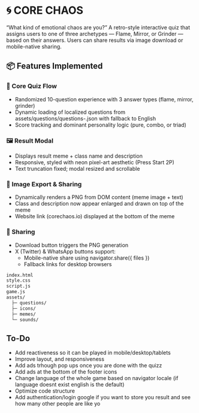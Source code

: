 # 🌀 CORE CHAOS
“What kind of emotional chaos are you?”
A retro-style interactive quiz that assigns users to one of three archetypes — Flame, Mirror, or Grinder — based on their answers. Users can share results via image download or mobile-native sharing.

## 📦 Features Implemented
### 🧠 Core Quiz Flow
- Randomized 10-question experience with 3 answer types (flame, mirror, grinder)
- Dynamic loading of localized questions from assets/questions/questions-<lang>.json with fallback to English
- Score tracking and dominant personality logic (pure, combo, or triad)

### 🖼️ Result Modal
- Displays result meme + class name and description
- Responsive, styled with neon pixel-art aesthetic (Press Start 2P)
- Text truncation fixed; modal resized and scrollable

### 📸 Image Export & Sharing
- Dynamically renders a PNG from DOM content (meme image + text)
- Class and description now appear enlarged and drawn on top of the meme
- Website link (corechaos.io) displayed at the bottom of the meme

### 📱 Sharing
- Download button triggers the PNG generation
- X (Twitter) & WhatsApp buttons support:
    - Mobile-native share using navigator.share({ files })
    - Fallback links for desktop browsers

```bash
index.html
style.css
script.js
game.js
assets/
  ├─ questions/
  ├─ icons/
  ├─ memes/
  └─ sounds/
```

## To-Do
- Add reactiveness so it can be played in mobile/desktop/tablets
- Improve layout, and responsiveness
- Add ads trhough pop ups once you are done with the quizz
- Add ads at the bottom of the footer icons
- Change language of the whole game based on navigator locale (if language doesnt exist english is the default)
- Optimize code structure
- Add authentication/login google if you want to store you result and see how many other people are like yo